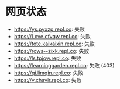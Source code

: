 # 网页状态
- https://ys.pyxzp.repl.co: 失败
- https://Love.cfvqw.repl.co: 失败
- https://tote.kaikaixin.repl.co: 失败
- https://rows--zixk.repl.co: 失败
- https://ls.tpjow.repl.co: 失败
- https://learninggarden.repl.co: 失败 (403)
- https://qi.limqin.repl.co: 失败
- https://v.chavir.repl.co: 失败

